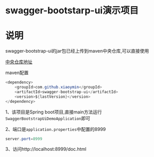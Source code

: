 # swagger-bootstarp-ui演示项目

# 说明

swagger-bootstrap-ui的jar包已经上传到maven中央仓库,可以直接使用

[中央仓库地址](https://search.maven.org/search?q=g:com.github.xiaoymin%20AND%20a:swagger-bootstrap-ui&core=gav)

maven配置

```java
<dependency>
    <groupId>com.github.xiaoymin</groupId>
    <artifactId>swagger-bootstrap-ui</artifactId>
    <version>${lastVersion}</version>
</dependency>
```

1、该项目是Spring boot项目,直接main方法运行`SwaggerBootstrapUiDemoApplication`即可

2、端口是`application.properties`中配置的8999
```java
server.port=8999
```

3、访问http://localhost:8999/doc.html